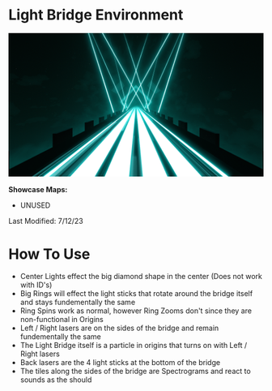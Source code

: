 # Light Bridge Environment
![Light Bridge Environment](<Light Bridge.png>)

**Showcase Maps:**
- UNUSED

Last Modified: 7/12/23

# How To Use

- Center Lights effect the big diamond shape in the center (Does not work with ID's)
- Big Rings will effect the light sticks that rotate around the bridge itself and stays fundementally the same
- Ring Spins work as normal, however Ring Zooms don't since they are non-functional in Origins
- Left / Right lasers are on the sides of the bridge and remain fundementally the same
- The Light Bridge itself is a particle in origins that turns on with Left / Right lasers
- Back lasers are the 4 light sticks at the bottom of the bridge
- The tiles along the sides of the bridge are Spectrograms and react to sounds as the should
